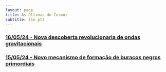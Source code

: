```yaml
---
layout: page
title: As últimas do Cosmos
subtitle: (in pt)
---
```


### [16/05/24 - Nova descoberta revolucionaria de ondas gravitacionais](https://rzferreira.github.io/utopolis/2024-05-16-NovadescobertaDeOndasGravitacionais/)
### [15/05/24 - Novo mecanismo de formação de buracos negros primordiais](https://rzferreira.github.io/utopolis/2024-05-15-NovoPBHmechanism)


